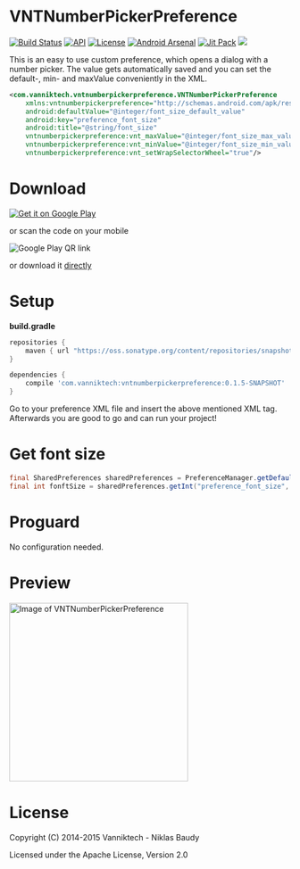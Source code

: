 VNTNumberPickerPreference
=========================

[![Build Status](https://travis-ci.org/vanniktech/VNTNumberPickerPreference.svg)](https://travis-ci.org/vanniktech/VNTNumberPickerPreference)
[![API](https://img.shields.io/badge/API-14%2B-brightgreen.svg?style=flat)](https://android-arsenal.com/api?level=14)
[![License](http://img.shields.io/:license-apache-blue.svg)](http://www.apache.org/licenses/LICENSE-2.0.html)
[![Android Arsenal](https://img.shields.io/badge/Android%20Arsenal-VNTNumberPickerPreference-brightgreen.svg?style=flat)](https://android-arsenal.com/details/1/799)
[![Jit Pack](https://img.shields.io/github/tag/vanniktech/VNTNumberPickerPreference.svg?label=JitPack%20Maven)](https://jitpack.io/#vanniktech/VNTNumberPickerPreference)
[![](https://img.shields.io/badge/AndroidWeekly-%23111-blue.svg)](http://androidweekly.net/issues/issue-111)

This is an easy to use custom preference, which opens a dialog with a number picker. The value gets automatically saved and you can set the default-, min- and maxValue conveniently in the XML.

```xml
<com.vanniktech.vntnumberpickerpreference.VNTNumberPickerPreference
    xmlns:vntnumberpickerpreference="http://schemas.android.com/apk/res-auto"
    android:defaultValue="@integer/font_size_default_value"
    android:key="preference_font_size"
    android:title="@string/font_size"
    vntnumberpickerpreference:vnt_maxValue="@integer/font_size_max_value"
    vntnumberpickerpreference:vnt_minValue="@integer/font_size_min_value"
    vntnumberpickerpreference:vnt_setWrapSelectorWheel="true"/>
```

# Download

[![Get it on Google Play](https://developer.android.com/images/brand/en_generic_rgb_wo_45.png)](https://play.google.com/store/apps/details?id=com.vanniktech.vntnumberpickerpreference.sample)

or scan the code on your mobile

![Google Play QR link](http://api.qrserver.com/v1/create-qr-code/?color=000000&bgcolor=FFFFFF&data=https%3A%2F%2Fplay.google.com%2Fstore%2Fapps%2Fdetails%3Fid%3Dcom.vanniktech.vntnumberpickerpreference.sample&qzone=1&margin=0&size=150x150&ecc=L)

or download it [directly](sample.apk)

# Setup

**build.gradle**

```groovy
repositories {
    maven { url "https://oss.sonatype.org/content/repositories/snapshots/" }
}

dependencies {
    compile 'com.vanniktech:vntnumberpickerpreference:0.1.5-SNAPSHOT'
}
```

Go to your preference XML file and insert the above mentioned XML tag. Afterwards you are good to go and can run your project!

# Get font size

```java
final SharedPreferences sharedPreferences = PreferenceManager.getDefaultSharedPreferences(this);
final int fonftSize = sharedPreferences.getInt("preference_font_size", this.getResources().getInteger(R.integer.font_size_default_value));
```

# Proguard

No configuration needed.

# Preview

<img src="app/src/main/res/drawable/preview.png" alt="Image of VNTNumberPickerPreference" width="320">

# License

Copyright (C) 2014-2015 Vanniktech - Niklas Baudy

Licensed under the Apache License, Version 2.0